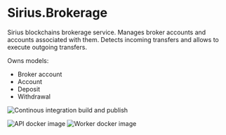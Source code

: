 # Sirius.Brokerage 

Sirius blockchains brokerage service. 
Manages broker accounts and accounts associated with them. 
Detects incoming transfers and allows to execute outgoing transfers.

Owns models:

- Broker account
- Account
- Deposit
- Withdrawal

![Continous integration build and publish](https://github.com/swisschain/Sirius.Brokerage/workflows/Continous%20integration%20build%20and%20publish/badge.svg)

![API docker image](https://img.shields.io/docker/v/swisschains/sirius-brokerage?sort=semver)
![Worker docker image](https://img.shields.io/docker/v/swisschains/sirius-brokerage-worker?sort=semver)
 